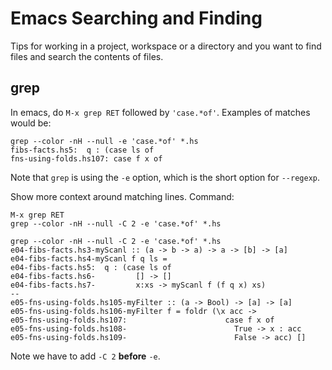 # Emacs Searching and Finding

Tips for working in a project, workspace or a directory and you want to find files and search the contents of files.

## grep

In emacs, do `M-x grep RET` followed by `'case.*of'`. Examples of matches would be:

```
grep --color -nH --null -e 'case.*of' *.hs
fibs-facts.hs5:  q : (case ls of
fns-using-folds.hs107: case f x of
```

Note that `grep` is using the `-e` option, which is the short option for `--regexp`.

Show more context around matching lines. Command:

```
M-x grep RET
grep --color -nH --null -C 2 -e 'case.*of' *.hs
```

```
grep --color -nH --null -C 2 -e 'case.*of' *.hs
e04-fibs-facts.hs 3-myScanl :: (a -> b -> a) -> a -> [b] -> [a]
e04-fibs-facts.hs 4-myScanl f q ls =
e04-fibs-facts.hs 5:  q : (case ls of
e04-fibs-facts.hs 6-         [] -> []
e04-fibs-facts.hs 7-         x:xs -> myScanl f (f q x) xs)
--
e05-fns-using-folds.hs 105-myFilter :: (a -> Bool) -> [a] -> [a]
e05-fns-using-folds.hs 106-myFilter f = foldr (\x acc ->
e05-fns-using-folds.hs 107:                      case f x of
e05-fns-using-folds.hs 108-                        True -> x : acc
e05-fns-using-folds.hs 109-                        False -> acc) []
```

Note we have to add `-C 2` **before** `-e`.
